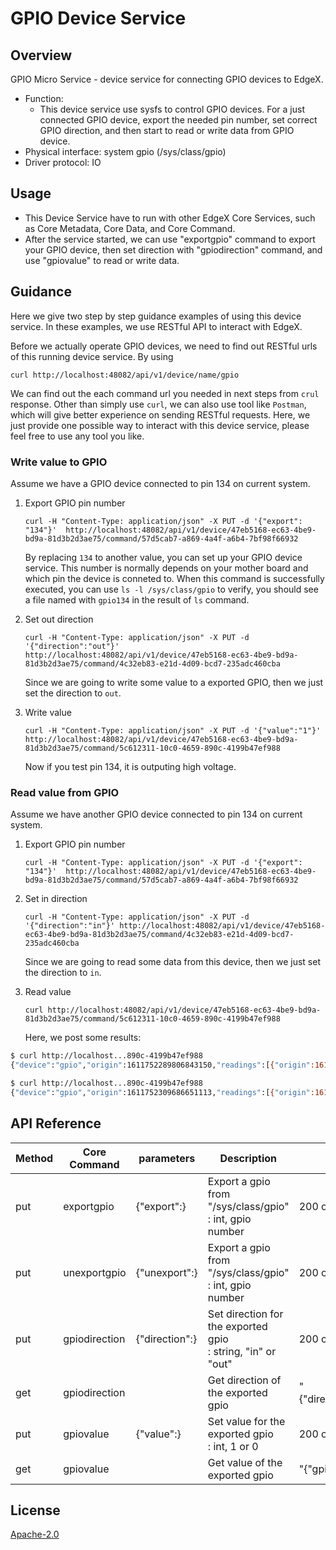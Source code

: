 # GPIO Device Service
## Overview
GPIO Micro Service - device service for connecting GPIO devices to EdgeX.

- Function:
  - This device service use sysfs to control GPIO devices. For a just connected GPIO device, export the needed pin number, set correct GPIO direction, and then start to read or write data from GPIO device.
- Physical interface: system gpio (/sys/class/gpio)
- Driver protocol: IO



## Usage
- This Device Service have to run with other EdgeX Core Services, such as Core Metadata, Core Data, and Core Command.
- After the service started, we can use "exportgpio" command to export your GPIO device, then set direction with "gpiodirection" command, and use "gpiovalue" to read or write data.


## Guidance
Here we give two step by step guidance examples of using this device service. In these examples, we use RESTful API to interact with EdgeX.

Before we actually operate GPIO devices, we need to find out RESTful urls of this running device service. By using

`curl http://localhost:48082/api/v1/device/name/gpio`

We can find out the each command url you needed in next steps from `crul` response. Other than simply use `curl`, we can also use tool like `Postman`, which will give better experience on sending RESTful requests. Here, we just provide one possible way to interact with this device service, please feel free to use any tool you like.

### Write value to GPIO
Assume we have a GPIO device connected to pin 134 on current system.

1. Export GPIO pin number

    `curl -H "Content-Type: application/json" -X PUT -d '{"export": "134"}'  http://localhost:48082/api/v1/device/47eb5168-ec63-4be9-bd9a-81d3b2d3ae75/command/57d5cab7-a869-4a4f-a6b4-7bf98f66932`

    By replacing `134` to another value, you can set up your GPIO device service. This number is normally depends on your mother board and which pin the device is conneted to. When this command is successfully executed, you can use `ls -l /sys/class/gpio` to verify, you should see a file named with `gpio134` in the result of `ls` command.

2. Set out direction

    `curl -H "Content-Type: application/json" -X PUT -d '{"direction":"out"}' http://localhost:48082/api/v1/device/47eb5168-ec63-4be9-bd9a-81d3b2d3ae75/command/4c32eb83-e21d-4d09-bcd7-235adc460cba`

    Since we are going to write some value to a exported GPIO, then we just set the direction to `out`.

3. Write value

    `curl -H "Content-Type: application/json" -X PUT -d '{"value":"1"}' http://localhost:48082/api/v1/device/47eb5168-ec63-4be9-bd9a-81d3b2d3ae75/command/5c612311-10c0-4659-890c-4199b47ef988`

    Now if you test pin 134, it is outputing high voltage.


### Read value from GPIO
Assume we have another GPIO device connected to pin 134 on current system.

1. Export GPIO pin number

    `curl -H "Content-Type: application/json" -X PUT -d '{"export": "134"}'  http://localhost:48082/api/v1/device/47eb5168-ec63-4be9-bd9a-81d3b2d3ae75/command/57d5cab7-a869-4a4f-a6b4-7bf98f66932`

2. Set in direction

    `curl -H "Content-Type: application/json" -X PUT -d '{"direction":"in"}' http://localhost:48082/api/v1/device/47eb5168-ec63-4be9-bd9a-81d3b2d3ae75/command/4c32eb83-e21d-4d09-bcd7-235adc460cba`

    Since we are going to read some data from this device, then we just set the direction to `in`.

3. Read value

    `curl http://localhost:48082/api/v1/device/47eb5168-ec63-4be9-bd9a-81d3b2d3ae75/command/5c612311-10c0-4659-890c-4199b47ef988`

    Here, we post some results:

```bash
$ curl http://localhost...890c-4199b47ef988
{"device":"gpio","origin":1611752289806843150,"readings":[{"origin":1611752289806307945,"device":"gpio","name":"value","value":"{\"gpio\":134,\"value\":0}","valueType":"String"}],"EncodedEvent":null}

$ curl http://localhost...890c-4199b47ef988
{"device":"gpio","origin":1611752309686651113,"readings":[{"origin":1611752309686212741,"device":"gpio","name":"value","value":"{\"gpio\":134,\"value\":1}","valueType":"String"}],"EncodedEvent":null}
```


## API Reference

| Method | Core Command  | parameters                | Description                                                  | Response                             |
| ------ | ------------- | ------------------------- | ------------------------------------------------------------ | ------------------------------------ |
| put    | exportgpio    | {"export":<gpionum>}      | Export a gpio from "/sys/class/gpio"<br><gpionum>: int, gpio number | 200 ok                               |
| put    | unexportgpio  | {"unexport":<gpionum>}    | Export a gpio from "/sys/class/gpio"<br/><gpionum>: int, gpio number | 200 ok                               |
| put    | gpiodirection | {"direction":<direction>} | Set direction for the exported gpio<br/><direction>: string, "in" or "out" | 200 ok                               |
| get    | gpiodirection |                           | Get direction of the exported gpio                           | "{\"direction\":\"in\",\"gpio\":65}" |
| put    | gpiovalue     | {"value":<value>}         | Set value for the exported gpio<br/><value>: int, 1 or 0     | 200 ok                               |
| get    | gpiovalue     |                           | Get value of the exported gpio                               | "{\"gpio\":65,\"value\":1}"          |



## License
[Apache-2.0](LICENSE)

